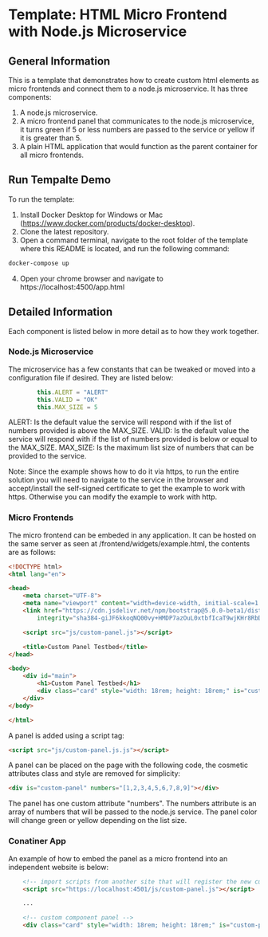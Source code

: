 # Template: HTML Micro Frontend with Node.js Microservice

## General Information

This is a template that demonstrates how to create custom html elements as micro frontends and connect them to a node.js microservice. It has three components:

1. A node.js microservice.
2. A micro frontend panel that communicates to the node.js microservice, it turns green if 5 or less numbers are passed to the service or yellow if it is greater than 5. 
3. A plain HTML application that would function as the parent container for all micro frontends.


## Run Tempalte Demo

To run the template:
1. Install Docker Desktop for Windows or Mac (https://www.docker.com/products/docker-desktop).
2. Clone the latest repository.
3. Open a command terminal, navigate to the root folder of the template where this README is located, and run the following command:
```sh
docker-compose up
```
4. Open your chrome browser and navigate to https://localhost:4500/app.html


## Detailed Information

Each component is listed below in more detail as to how they work together.


### Node.js Microservice

The microservice has a few constants that can be tweaked or moved into a configuration file if desired. They are listed below:

```js
		this.ALERT = "ALERT"
		this.VALID = "OK"
		this.MAX_SIZE = 5
```
ALERT: Is the default value the service will respond with if the list of numbers provided is above the MAX_SIZE.
VALID: Is the default value the service will respond with if the list of numbers provided is below or equal to the MAX_SIZE.
MAX_SIZE: Is the maximum list size of numbers that can be provided to the service.

Note: Since the example shows how to do it via https, to run the entire solution you will need to navigate to the service in the browser and accept/install the self-signed certificate to get the example to work with https. Otherwise you can modify the example to work with http.


### Micro Frontends
The micro frontend can be embeded in any application. It can be hosted on the same server as seen at /frontend/widgets/example.html, the contents are as follows:

```html
<!DOCTYPE html>
<html lang="en">

<head>
	<meta charset="UTF-8">
	<meta name="viewport" content="width=device-width, initial-scale=1.0">
	<link href="https://cdn.jsdelivr.net/npm/bootstrap@5.0.0-beta1/dist/css/bootstrap.min.css" rel="stylesheet"
		integrity="sha384-giJF6kkoqNQ00vy+HMDP7azOuL0xtbfIcaT9wjKHr8RbDVddVHyTfAAsrekwKmP1" crossorigin="anonymous">

	<script src="js/custom-panel.js"></script>

	<title>Custom Panel Testbed</title>
</head>

<body>
	<div id="main">
		<h1>Custom Panel Testbed</h1>
		<div class="card" style="width: 18rem; height: 18rem;" is="custom-panel" numbers="[1,2,3,4,5,6,7,8,9]"></div>
	</div>
</body>

</html>
```

A panel is added using a script tag:
```html 
<script src="js/custom-panel.js.js"></script>
```

A panel can be placed on the page with the following code, the cosmetic attributes class and style are removed for simplicity:
```html
<div is="custom-panel" numbers="[1,2,3,4,5,6,7,8,9]"></div>
```

The panel has one custom attribute "numbers". The numbers attribute is an array of numbers that will be passed to the node.js service. The panel color will change green or yellow depending on the list size.

### Conatiner App

An example of how to embed the panel as a micro frontend into an independent website is below:

```html
    <!-- import scripts from another site that will register the new custom component -->
    <script src="https://localhost:4501/js/custom-panel.js"></script>   

    ...

    <!-- custom component panel -->
    <div class="card" style="width: 18rem; height: 18rem;" is="custom-panel" numbers="[1,2,3,4,5,6,7,8,9]"></div>

```
